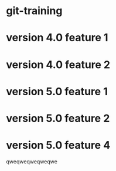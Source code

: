 # git-training
# version 4.0 feature 1
# version 4.0 feature 2
# version 5.0 feature 1
# version 5.0 feature 2
# version 5.0 feature 4
qweqweqweqweqwe